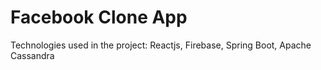 # Facebook Clone App
Technologies used in the project:
Reactjs, Firebase, Spring Boot, Apache Cassandra 
